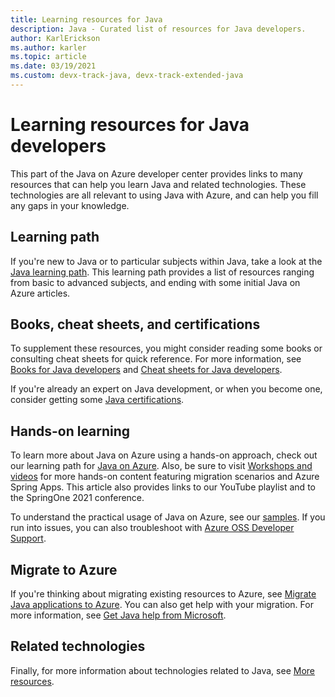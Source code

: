 ```yaml
---
title: Learning resources for Java
description: Java - Curated list of resources for Java developers.
author: KarlErickson
ms.author: karler
ms.topic: article
ms.date: 03/19/2021
ms.custom: devx-track-java, devx-track-extended-java
---
```


# Learning resources for Java developers

This part of the Java on Azure developer center provides links to many resources that can help you learn Java and related technologies. These technologies are all relevant to using Java with Azure, and can help you fill any gaps in your knowledge.

## Learning path

If you're new to Java or to particular subjects within Java, take a look at the [Java learning path](fundamentals.md). This learning path provides a list of resources ranging from basic to advanced subjects, and ending with some initial Java on Azure articles.

## Books, cheat sheets, and certifications

To supplement these resources, you might consider reading some books or consulting cheat sheets for quick reference. For more information, see [Books for Java developers](books.md) and [Cheat sheets for Java developers](cheat-sheets.md).

 If you're already an expert on Java development, or when you become one, consider getting some [Java certifications](certifications.md).

## Hands-on learning

To learn more about Java on Azure using a hands-on approach, check out our learning path for [Java on Azure](/training/paths/java-on-azure/). Also, be sure to visit [Workshops and videos](workshops-videos.md) for more hands-on content featuring migration scenarios and Azure Spring Apps. This article also provides links to our YouTube playlist and to the SpringOne 2021 conference.

To understand the practical usage of Java on Azure, see our [samples](samples.md). If you run into issues, you can also troubleshoot with [Azure OSS Developer Support](https://azureossd.github.io/tags/).

## Migrate to Azure

If you're thinking about migrating existing resources to Azure, see [Migrate Java applications to Azure](../migration/migration-overview.md). You can also get help with your migration. For more information, see [Get Java help from Microsoft](get-help.md).

## Related technologies

Finally, for more information about technologies related to Java, see [More resources](more-resources.md).
